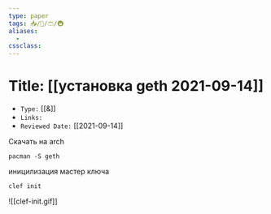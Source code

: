 ```yaml
---
type: paper
tags: 📥️/📜️/🩳/🚇
aliases:
  - 
cssclass: 
---
```




# Title: **[[установка geth 2021-09-14]]**
- `Type:` [[&]]
- `Links:`
- `Reviewed Date:` [[2021-09-14]]

Скачать на arch
```
pacman -S geth
```


иницилизация мастер ключа

```
clef init
```

![[clef-init.gif]]